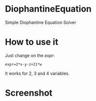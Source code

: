 # DiophantineEquation
Simple Diophantine Equation Solver

# How to use it
Just change on the *expr*:
```
expr=2*x-y-z+21*w
```
It works for 2, 3 and 4 variables. 

# Screenshot
